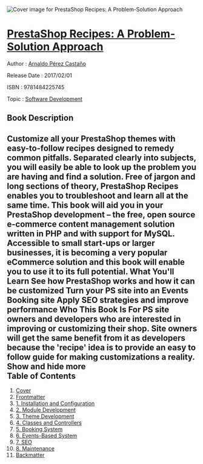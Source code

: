 ![Cover image for PrestaShop Recipes: A Problem-Solution Approach](https://imgdetail.ebookreading.net/cover/cover/20200215/EB9781484225745.jpg)

[PrestaShop Recipes: A Problem-Solution Approach](https://ebookreading.net/view/book/PrestaShop+Recipes%3A+A+Problem-Solution+Approach-EB9781484225745_1.html "PrestaShop Recipes: A Problem-Solution Approach")
====================================================================================================================

Author : [Arnaldo Pérez Castaño](https://ebookreading.net/search/author/Arnaldo+P%C3%A9rez+Casta%C3%B1o)

Release Date : 2017/02/01

ISBN : 9781484225745

Topic : [Software Development](https://ebookreading.net/search/category/software-development)

Book Description
-----------------

 Customize all your PrestaShop themes with easy-to-follow recipes designed to remedy common pitfalls.
Separated clearly into subjects, you will easily be able to look up the problem you are having and find a solution. Free of jargon and long sections of theory, PrestaShop Recipes enables you to troubleshoot and learn all at the same time.
This book will aid you in your PrestaShop development – the free, open source e-commerce content management solution written in PHP and with support for MySQL. Accessible to small start-ups or larger businesses, it is becoming a very popular eCommerce solution and this book will enable you to use it to its full potential.
What You'll Learn
See how PrestaShop works and how it can be customized
Turn your PS site into an Events Booking site
Apply SEO strategies and improve performance
Who This Book Is For
PS site owners and developers who are interested in improving or customizing their shop. Site owners will get the same benefit from it as developers because the 'recipe' idea is to provide an easy to follow guide for making customizations a reality.
        Show and hide more                
Table of Contents
-----------------

1. [Cover](https://ebookreading.net/view/book/PrestaShop+Recipes%3A+A+Problem-Solution+Approach-EB9781484225745_1.html)
1. [Frontmatter](https://ebookreading.net/view/book/PrestaShop+Recipes%3A+A+Problem-Solution+Approach-EB9781484225745_2.html)
1. [1. Installation and Configuration](https://ebookreading.net/view/book/PrestaShop+Recipes%3A+A+Problem-Solution+Approach-EB9781484225745_3.html)
1. [2. Module Development](https://ebookreading.net/view/book/PrestaShop+Recipes%3A+A+Problem-Solution+Approach-EB9781484225745_4.html)
1. [3. Theme Development](https://ebookreading.net/view/book/PrestaShop+Recipes%3A+A+Problem-Solution+Approach-EB9781484225745_5.html)
1. [4. Classes and Controllers](https://ebookreading.net/view/book/PrestaShop+Recipes%3A+A+Problem-Solution+Approach-EB9781484225745_6.html)
1. [5. Booking System](https://ebookreading.net/view/book/PrestaShop+Recipes%3A+A+Problem-Solution+Approach-EB9781484225745_7.html)
1. [6. Events-Based System](https://ebookreading.net/view/book/PrestaShop+Recipes%3A+A+Problem-Solution+Approach-EB9781484225745_8.html)
1. [7. SEO](https://ebookreading.net/view/book/PrestaShop+Recipes%3A+A+Problem-Solution+Approach-EB9781484225745_9.html)
1. [8. Maintenance](https://ebookreading.net/view/book/PrestaShop+Recipes%3A+A+Problem-Solution+Approach-EB9781484225745_10.html)
1. [Backmatter](https://ebookreading.net/view/book/PrestaShop+Recipes%3A+A+Problem-Solution+Approach-EB9781484225745_11.html)
